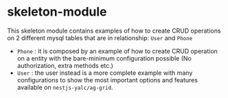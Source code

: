 # skeleton-module

This skeleton module contains examples of how to create CRUD operations on 2 different mysql tables that are in relationship: `User` and `Phone`

- `Phone` : it is composed by an example of how to create CRUD operation on a entity with the bare-minimum configuration possible (No authorization, extra methods etc.)
- `User` : the user instead is a more complete example with many configurations to show the most important options and features available on `nestjs-yalc/ag-grid`.
